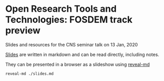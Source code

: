 # Open Research Tools and Technologies: FOSDEM track preview

Slides and resources for the CNS seminar talk on 13 Jan, 2020

[Slides](./slides.md) are written in markdown and can be read directly, including notes.

They can be presented in a browser as a slideshow using [reveal-md](http://webpro.github.io/reveal-md/)
```bash
reveal-md ./slides.md
```

